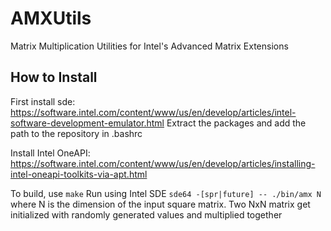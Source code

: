 # AMXUtils
Matrix Multiplication Utilities for Intel's Advanced Matrix Extensions

## How to Install
First install sde:
https://software.intel.com/content/www/us/en/develop/articles/intel-software-development-emulator.html
Extract the packages and add the path to the repository in .bashrc

Install Intel OneAPI:
https://software.intel.com/content/www/us/en/develop/articles/installing-intel-oneapi-toolkits-via-apt.html

To build, use `make`
Run using Intel SDE
`sde64 -[spr|future] -- ./bin/amx N` where N is the dimension of the input square matrix. Two NxN matrix get initialized with randomly generated values and multiplied together
